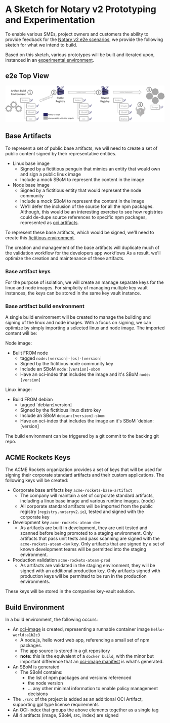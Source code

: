 # A Sketch for Notary v2 Prototyping and Experimentation

To enable various SMEs, project owners and customers the ability to provide feedback for the [Notary v2 e2e scenarios][nv2-scenarios], we provide the following sketch for what we intend to build.

Based on this sketch, various prototypes will be built and iterated upon, instanced in an [experimental environment](.experimental-environment.md).

## e2e Top View

![Notary v2 e2e workflow](media/notary-e2e-scenarios.png)

## Base Artifacts

To represent a set of public base artifacts, we will need to create a set of public content signed by their representative entities.

- Linux base image
  - Signed by a fictitious penguin that mimics an entity that would own and sign a public linux image
  - Include a mock SBoM to represent the content in the image
- Node base image
  - Signed by a fictitious entity that would represent the node community
  - Include a mock SBoM to represent the content in the image
  - We'll defer the inclusion of the source for all the npm packages. Although, this would be an interesting exercise to see how registries could de-dupe source references to specific npm packages, represented as [oci artifacts][oci-artifacts].

To represent these base artifacts, which would be signed, we'll need to create this [fictitious environment](./experimental-environment.md#mock-public-content).

The creation and management of the base artifacts will duplicate much of the validation workflow for the developers app workflows As a result, we'll optimize the creation and maintenance of these artifacts.

### Base artifact keys

For the purpose of isolation, we will create an manage separate keys for the linux and node images.
For simplicity of managing multiple key vault instances, the keys can be stored in the same key vault instance.

### Base artifact build environment

A single build environment will be created to manage the building and signing of the linux and node images.
With a focus on signing, we can optimize by simply importing a selected linux and node image.
The imported content will be:

Node image:

- Built FROM node
  - tagged `node:[version]-[os]-[version]`
  - Signed by the fictitious node community key
  - Include an SBoM `node:[version]-sbom`
  - Have an oci-index that includes the image and it's SBoM `node:[version]`

Linux image:

- Build FROM debian
  - tagged `debian:[version]
  - Signed by the fictitious linux distro key
  - Include an SBoM `debian:[version]-sbom`
  - Have an oci-index that includes the image an it's SBoM `debian:[version]

The build environment can be triggered by a git commit to the backing git repo.

## ACME Rockets Keys

The ACME Rockets organization provides a set of keys that will be used for signing their corporate standard artifacts and their custom applications. The following keys will be created:

- Corporate base artifacts key `acme-rockets-base-artifact`
  - The company will maintain a set of corporate standard artifacts, including a linux base image and various runtime images. (node)
  - All corporate standard artifacts will be imported from the public registry (`registry.notaryv2.io`), tested and signed with the corporate key
- Development key `acme-rockets-ateam-dev`
  - As artifacts are built in development, they are unit tested and scanned before being promoted to a staging environment. Only artifacts that pass unit tests and pass scanning are signed with the `acme-rockets-ateam-dev` key. Only artifacts that are signed by a set of known development teams will be permitted into the staging environment.
- Production validation `acme-rockets-ateam-prod`
  - As artifacts are validated in the staging environment, they will be signed with an additional production key. Only artifacts signed with production keys will be permitted to be run in the production environments.

These keys will be stored in the companies key-vault solution.

## Build Environment

In a build environment, the following occurs:

- An [oci-image][oci-image] is created, representing a runnable container image `hello-world:a1b2c3`
  - A node.js, hello word web app, referencing a small set of npm packages.
  - The app source is stored in a git repository
  - **note:** this is the equivalent of a `docker build`, with the minor but important difference that an [oci-image manifest][oci-image-manifest] is what's generated.
- An SBoM is generated
  - The SBoM contains:
    - the list of npm packages and versions referenced
    - the node version
    - ... any other minimal information to enable policy management decisions
- The `./src` of the project is added as an additional OCI Artifact, supporting gpl type license requirements
- An OCI-index that groups the above elements together as a single tag
- All 4 artifacts (image, SBoM, src, index) are signed

[nv2-scenarios]:        https://github.com/notaryproject/requirements/blob/master/scenarios.md
[oci-artifacts]:        https://github.com/opencontainers/artifacts/
[oci-image]:            https://github.com/opencontainers/image-spec/
[oci-image-manifest]:   https://github.com/opencontainers/image-spec/blob/master/manifest.md